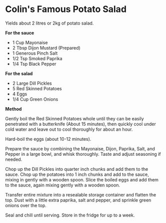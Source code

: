 # Colin's Famous Potato Salad

Yields about 2 litres or 2kg of potato salad.

**For the sauce**

* 1 Cup Mayonaise
* 2 Tbsp Dijon Mustard (Prepared)
* 1 Generous Pinch Salt
* 1/2 Tsp Smoked Paprika
* 1/4 Tsp Black Pepper

**For the salad**

* 2 Large Dill Pickles
* 5 Red Skinned Potatoes
* 4 Eggs
* 1/4 Cup Green Onions

**Method**

Gently boil the Red Skinned Potatoes whole until they can be easily penetrated with a butterknife (About 15 minutes), then quickly cool under cold water and leave out to cool thoroughly for about an hour.

Hard-boil the eggs (about 10-12 minutes).

Prepare the sauce by combining the Mayonaise, Dijon, Paprika, Salt, and Pepper in a large bowl, and whisk thoroughly. Taste and adjust seasoning if needed.

Chop up the Dill Pickles into quarter inch chunks and add them to the sauce. Chop up the potatoes into 1 inch chunks and add to the sauce, mixing in gently with a wooden spoon. Slice the boiled eggs and add them to the sauce, again mixing gently with a wooden spoon.

Transfer entire mixture into a resealable storage container and flatten the top. Dust with a little extra paprika, salt and pepper, and sprinkle green onions over the top.

Seal and chill until serving. Store in the fridge for up to a week.

